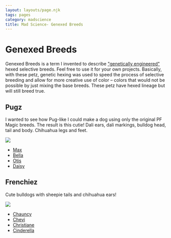 ```yaml
---
layout: layouts/page.njk
tags: pages
category: madscience
title: Mad Science- Genexed Breeds
---
```

# Genexed Breeds
Genexed Breeds is a term I invented to describe ["genetically engineered"](/genetic-engineering) hexed selective breeds. Feel free to use it for your own projects. Basically, with these petz, genetic hexing was used to speed the process of selective breeding and allow for more creative use of color – colors that would not be possible by just mixing the base breeds. These petz have hexed lineage but will still breed true. 

## Pugz
I wanted to see how Pug-like I could make a dog using only the original PF Magic breeds. The result is this cutie! Dali ears, dali markings, bulldog head, tail and body. Chihuahua legs and feet. 

![](https://cdn.glitch.com/e8c48446-7221-44a1-aabd-d809cd1d1e34%2Fpugz.png?v=1623370717397)

- [Max](https://cdn.glitch.com/e8c48446-7221-44a1-aabd-d809cd1d1e34%2FMax.pet?v=1623370849132)
- [Bella](https://cdn.glitch.com/e8c48446-7221-44a1-aabd-d809cd1d1e34%2FBella.pet?v=1623370838479)
- [Otis](https://cdn.glitch.com/e8c48446-7221-44a1-aabd-d809cd1d1e34%2FOtis.pet?v=1623370844792)
- [Daisy](https://cdn.glitch.com/e8c48446-7221-44a1-aabd-d809cd1d1e34%2FDaisy.pet?v=1623370842060)

## Frenchiez
Cute bulldogs with sheepie tails and chihuahua ears!

![](https://cdn.glitch.com/e8c48446-7221-44a1-aabd-d809cd1d1e34%2Ffrenchiez.png?v=1623272563278)

- [Chauncy](https://cdn.glitch.com/e8c48446-7221-44a1-aabd-d809cd1d1e34%2FChauncy.pet?v=1623272622797)
- [Chevi](https://cdn.glitch.com/e8c48446-7221-44a1-aabd-d809cd1d1e34%2FChevi.pet?v=1623272626132)
- [Christiane](https://cdn.glitch.com/e8c48446-7221-44a1-aabd-d809cd1d1e34%2FChristiane.pet?v=1623272629018)
- [Cinderella](https://cdn.glitch.com/e8c48446-7221-44a1-aabd-d809cd1d1e34%2FCinderella.pet?v=1623272632242)